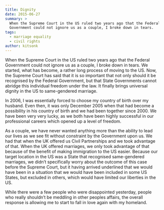 ```yaml
---
title: Dignity
date: 2015-06-27
summary: >
  When the Supreme Court in the US ruled two years ago that the Federal
  Government could not ignore us as a couple, I broke down in tears.
tags:
  - marriage equality
  - civil rights
author: kitsonk
---
```


When the Supreme Court in the US ruled two years ago that the Federal Government
could not ignore us as a couple, I broke down in tears. We started, what has
become, a rather long process of moving to the US. Now, the Supreme Court has
said that it is so important that not only should it be recognised by the
Federal Government, but that State Governments cannot abridge this individual
freedom under the law. It finally brings universal dignity in the US to
same-gendered marriage.

In 2006, I was essentially forced to choose my country of birth over my husband.
Even then, it was only December 2005 when that had become a possibility in his
country of birth and we had been together since 2000. We have been very very
lucky, as we both have been highly successful in our professional careers which
opened up a level of freedom.

As a couple, we have never wanted anything more than the ability to lead our
lives as we see fit without constraint by the Government upon us. We had that
when the UK offered us Civil Partnerships and we took advantage of that. When
the UK offered marriages, we only took advantage of that because of the benefit
of making immigration to the US easier. Because our target location in the US
was a State that recognised same-gendered marriages, we didn’t specifically
worry about the outcome of this case before the Supreme Court, but it having
arrived underlined that we would have been in a situation that we would have
been included in some US States, but excluded in others, which would have
limited our liberties in the US.

While there were a few people who were disappointed yesterday, people who really
shouldn’t be meddling in other peoples affairs, the overall response is allowing
me to start to fall in love again with my homeland.
